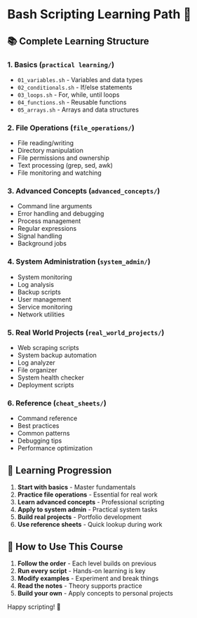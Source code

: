 # Bash Scripting Learning Path 🚀

## 📚 Complete Learning Structure

### 1. **Basics** (`practical learning/`)
- `01_variables.sh` - Variables and data types
- `02_conditionals.sh` - If/else statements  
- `03_loops.sh` - For, while, until loops
- `04_functions.sh` - Reusable functions
- `05_arrays.sh` - Arrays and data structures

### 2. **File Operations** (`file_operations/`)
- File reading/writing
- Directory manipulation
- File permissions and ownership
- Text processing (grep, sed, awk)
- File monitoring and watching

### 3. **Advanced Concepts** (`advanced_concepts/`)
- Command line arguments
- Error handling and debugging
- Process management
- Regular expressions
- Signal handling
- Background jobs

### 4. **System Administration** (`system_admin/`)
- System monitoring
- Log analysis
- Backup scripts
- User management
- Service monitoring
- Network utilities

### 5. **Real World Projects** (`real_world_projects/`)
- Web scraping scripts
- System backup automation
- Log analyzer
- File organizer
- System health checker
- Deployment scripts

### 6. **Reference** (`cheat_sheets/`)
- Command reference
- Best practices
- Common patterns
- Debugging tips
- Performance optimization

## 🎯 Learning Progression

1. **Start with basics** - Master fundamentals
2. **Practice file operations** - Essential for real work
3. **Learn advanced concepts** - Professional scripting
4. **Apply to system admin** - Practical system tasks
5. **Build real projects** - Portfolio development
6. **Use reference sheets** - Quick lookup during work

## 📝 How to Use This Course

1. **Follow the order** - Each level builds on previous
2. **Run every script** - Hands-on learning is key
3. **Modify examples** - Experiment and break things
4. **Read the notes** - Theory supports practice
5. **Build your own** - Apply concepts to personal projects

Happy scripting! 🎉
